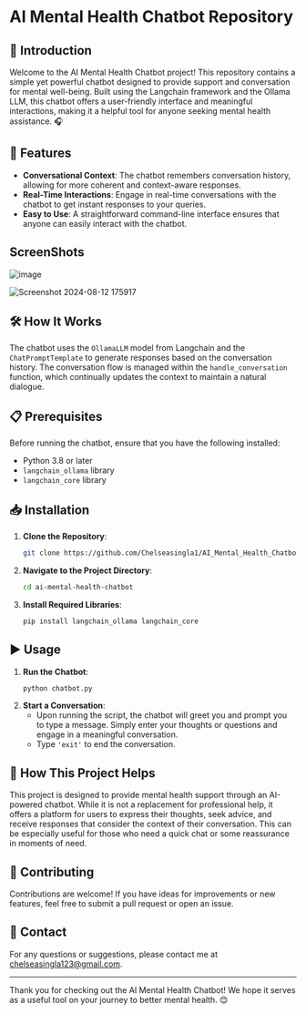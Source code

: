 # AI Mental Health Chatbot Repository

## 🌟 Introduction

Welcome to the AI Mental Health Chatbot project! This repository contains a simple yet powerful chatbot designed to provide support and conversation for mental well-being. Built using the Langchain framework and the Ollama LLM, this chatbot offers a user-friendly interface and meaningful interactions, making it a helpful tool for anyone seeking mental health assistance. 🎧

## 🚀 Features

- **Conversational Context**: The chatbot remembers conversation history, allowing for more coherent and context-aware responses.
- **Real-Time Interactions**: Engage in real-time conversations with the chatbot to get instant responses to your queries.
- **Easy to Use**: A straightforward command-line interface ensures that anyone can easily interact with the chatbot.

## ScreenShots

![image](https://github.com/user-attachments/assets/722b18b5-e409-466a-9522-90f6b009cc5a)

![Screenshot 2024-08-12 175917](https://github.com/user-attachments/assets/cbb6d647-a4ca-4b22-8fe0-352802ea18a6)


## 🛠️ How It Works

The chatbot uses the `OllamaLLM` model from Langchain and the `ChatPromptTemplate` to generate responses based on the conversation history. The conversation flow is managed within the `handle_conversation` function, which continually updates the context to maintain a natural dialogue.

## 📋 Prerequisites

Before running the chatbot, ensure that you have the following installed:

- Python 3.8 or later
- `langchain_ollama` library
- `langchain_core` library

## 📥 Installation

1. **Clone the Repository**:
   ```bash
   git clone https://github.com/Chelseasingla1/AI_Mental_Health_Chatbot.git
   ```
2. **Navigate to the Project Directory**:
   ```bash
   cd ai-mental-health-chatbot
   ```
3. **Install Required Libraries**:
   ```bash
   pip install langchain_ollama langchain_core
   ```

## ▶️ Usage

1. **Run the Chatbot**:
   ```bash
   python chatbot.py
   ```
2. **Start a Conversation**:
   - Upon running the script, the chatbot will greet you and prompt you to type a message. Simply enter your thoughts or questions and engage in a meaningful conversation.
   - Type `'exit'` to end the conversation.

## 🎯 How This Project Helps

This project is designed to provide mental health support through an AI-powered chatbot. While it is not a replacement for professional help, it offers a platform for users to express their thoughts, seek advice, and receive responses that consider the context of their conversation. This can be especially useful for those who need a quick chat or some reassurance in moments of need.

## 🤝 Contributing

Contributions are welcome! If you have ideas for improvements or new features, feel free to submit a pull request or open an issue.

## 📧 Contact

For any questions or suggestions, please contact me at [chelseasingla123@gmail.com](mailto:chelseasingla123@gmail.com).

---

Thank you for checking out the AI Mental Health Chatbot! We hope it serves as a useful tool on your journey to better mental health. 😊
